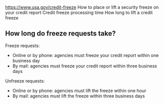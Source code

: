 

https://www.usa.gov/credit-freeze
How to place or lift a security freeze on your credit report
Credit freeze processing time
How long to lift a credit freeze

How long do freeze requests take?
---------------------------------

Freeze requests:

* Online or by phone: agencies must freeze your credit report within one business day
* By mail: agencies must freeze your credit report within three business days

Unfreeze requests:

* Online or by phone: agencies must lift the freeze within one hour
* By mail: agencies must lift the freeze within three business days
